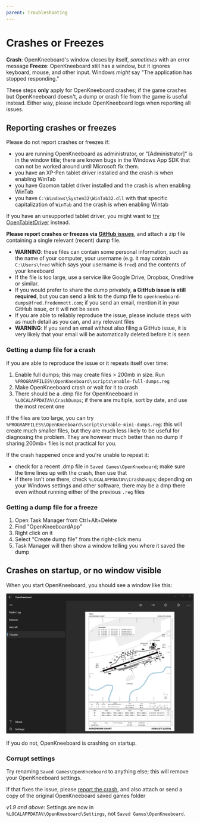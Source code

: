 ```yaml
---
parent: Troubleshooting
---
```


# Crashes or Freezes

**Crash**: OpenKneeboard's window closes by itself, *sometimes* with an error message
**Freeze**: OpenKneeboard still has a window, but it ignores keyboard, mouse, and other input. Windows *might* say "The application has stopped responding."

These steps **only** apply for OpenKneeboard crashes; if the game crashes but OpenKneeboard doesn't, a dump or crash file from the game is useful instead. Either way, please include OpenKneeboard logs when reporting all issues.

## Reporting crashes or freezes

Please do not report crashes or freezes if:

- you are running OpenKneeboard as administrator, or "[Administrator]" is in the window title; there are known bugs in the Windows App SDK that can not be worked around until Microsoft fix them.
- you have an XP-Pen tablet driver installed and the crash is when enabling WinTab
- you have Gaomon tablet driver installed and the crash is when enabling WinTab
- you have `C:\Windows\System32\WinTab32.dll` with that specific capitalization of `WinTab` and the crash is when enabling Wintab

If you have an unsupported tablet driver, you might want to [try OpenTabletDriver](https://go.openkneeboard.com/otd-ipc) instead.

**Please report crashes or freezes via [GitHub issues](https://go.openkneeboard.com/issues)**, and attach a zip file containing a single relevant (recent) dump file.
- **WARNING**: these files can contain some personal information, such as the name of your computer, your username (e.g. it may contain `C:\Users\fred` which says your username is `fred`) and the contents of your kneeboard
- If the file is too large, use a service like Google Drive, Dropbox, Onedrive or similar.
- If you would prefer to share the dump privately, **a GitHub issue is still required**, but you can send a link to the dump file to `openkneeboard-dumps@fred.fredemmott.com`; if you send an email, mention it in your GitHub issue, or it will not be seen
- If you are able to reliably reproduce the issue, please include steps with as much detail as you can, and any relevant files
- **WARNING**: If you send an email without also filing a GitHub issue, it is very likely that your email will be automatically deleted before it is seen

### Getting a dump file for a crash

If you are able to reproduce the issue or it repeats itself over time:

1. Enable full dumps; this may create files > 200mb in size. Run `%PROGRAMFILES%\OpenKneeboard\scripts\enable-full-dumps.reg`
2. Make OpenKneeboard crash or wait for it to crash
3. There should be a .dmp file for OpenKneeboard in `%LOCALAPPDATA%\CrashDumps`; if there are multiple, sort by date, and use the most recent one

If the files are too large, you can try `%PROGRAMFILES%\OpenKneeboard\scripts\enable-mini-dumps.reg`: this will create much smaller files, but they are much less likely to be useful for diagnosing the problem. They are however much better than no dump if sharing 200mb+ files is not practical for you.

If the crash happened once and you're unable to repeat it:

- check for a recent .dmp file in `Saved Games\OpenKneeboard`; make sure the time lines up with the crash, then use that
- if there isn't one there, check `%LOCALAPPDATA%\CrashDumps`; depending on your Windows settings and other software, there may be a dmp there even without running either of the previous `.reg` files

### Getting a dump file for a freeze

1. Open Task Manager from Ctrl+Alt+Delete
2. Find "OpenKneeboardApp"
3. Right click on it
4. Select "Create dump file" from the right-click menu
5. Task Manager will then show a window telling you where it saved the dump

## Crashes on startup, or no window visible

When you start OpenKneeboard, you should see a window like this:

![A normal Windows app](../screenshots/config-app.png)

If you do not, OpenKneeboard is crashing on startup.

### Corrupt settings

Try renaming `Saved Games\OpenKneeboard` to anything else; this will remove your OpenKneeboard settings.

If that fixes the issue, please [report the crash](#reporting-crashes-or-freezes), and also attach or send a copy of the original OpenKneeboard saved games folder

*v1.9 and above*: Settings are now in `%LOCALAPPDATA%\OpenKneeboard\Settings`, not `Saved Games\OpenKneeboard`.
